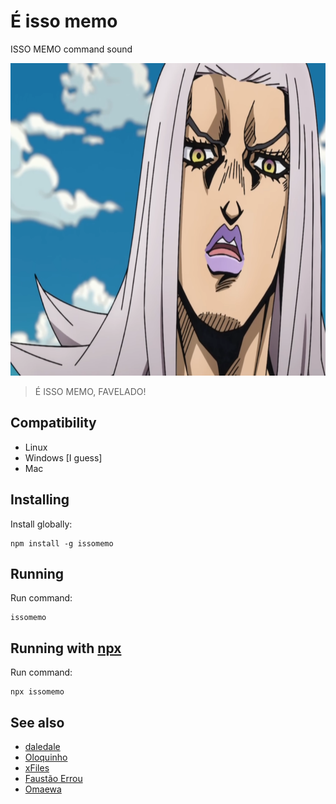 # É isso memo
ISSO MEMO command sound

<div style="text-align: center">
    <img src="./issomemo.png" height="500"/>
</div>

> É ISSO MEMO, FAVELADO!

## Compatibility

- Linux
- Windows [I guess]
- Mac

## Installing
Install globally:

    npm install -g issomemo

## Running
Run command:

    issomemo

## Running with [npx](https://www.npmjs.com/package/npx)
Run command:

    npx issomemo
   
## See also

 - [daledale](https://github.com/anabastos/daledale/)
 - [Oloquinho](https://github.com/oloquinho/oloquinho)
 - [xFiles](https://github.com/BrOrlandi/xfiles/)
 - [Faustão Errou](https://github.com/BrOrlandi/faustao-errou/)
 - [Omaewa](https://github.com/BrOrlandi/omaewa/)